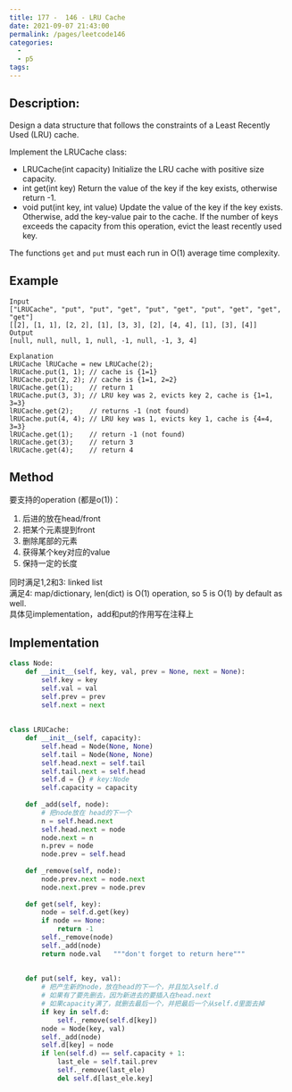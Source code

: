 ```yaml
---
title: 177 -  146 - LRU Cache
date: 2021-09-07 21:43:00
permalink: /pages/leetcode146
categories:
  - 
  - p5
tags:
---
```

## Description:
Design a data structure that follows the constraints of a Least Recently Used (LRU) cache.

Implement the LRUCache class:

- LRUCache(int capacity) Initialize the LRU cache with positive size capacity.
- int get(int key) Return the value of the key if the key exists, otherwise return -1.
- void put(int key, int value) Update the value of the key if the key exists. Otherwise, add the key-value pair to the cache. If the number of keys exceeds the capacity from this operation, evict the least recently used key.

The functions `get` and `put` must each run in O(1) average time complexity.
## Example
```
Input
["LRUCache", "put", "put", "get", "put", "get", "put", "get", "get", "get"]
[[2], [1, 1], [2, 2], [1], [3, 3], [2], [4, 4], [1], [3], [4]]
Output
[null, null, null, 1, null, -1, null, -1, 3, 4]

Explanation
LRUCache lRUCache = new LRUCache(2);
lRUCache.put(1, 1); // cache is {1=1}
lRUCache.put(2, 2); // cache is {1=1, 2=2}
lRUCache.get(1);    // return 1
lRUCache.put(3, 3); // LRU key was 2, evicts key 2, cache is {1=1, 3=3}
lRUCache.get(2);    // returns -1 (not found)
lRUCache.put(4, 4); // LRU key was 1, evicts key 1, cache is {4=4, 3=3}
lRUCache.get(1);    // return -1 (not found)
lRUCache.get(3);    // return 3
lRUCache.get(4);    // return 4
```

## Method
要支持的operation (都是o(1))：
1. 后进的放在head/front
2. 把某个元素提到front
3. 删除尾部的元素
4. 获得某个key对应的value
5. 保持一定的长度

同时满足1,2和3: linked list  
满足4: map/dictionary, len(dict) is O(1) operation, so 5 is O(1) by default as well.  
具体见implementation，add和put的作用写在注释上

## Implementation
```python
class Node:
    def __init__(self, key, val, prev = None, next = None):
        self.key = key
        self.val = val
        self.prev = prev
        self.next = next
    
    
class LRUCache:
    def __init__(self, capacity):
        self.head = Node(None, None)
        self.tail = Node(None, None)
        self.head.next = self.tail
        self.tail.next = self.head
        self.d = {} # key:Node
        self.capacity = capacity
        
    def _add(self, node):
        # 把node放在 head的下一个
        n = self.head.next
        self.head.next = node
        node.next = n
        n.prev = node
        node.prev = self.head
        
    def _remove(self, node):
        node.prev.next = node.next
        node.next.prev = node.prev
        
    def get(self, key):
        node = self.d.get(key)
        if node == None:
            return -1
        self._remove(node)    
        self._add(node)
        return node.val   """don't forget to return here"""
        
        
    def put(self, key, val):
        # 把产生新的node，放在head的下一个，并且加入self.d
        # 如果有了要先删去，因为新进去的要插入在head.next
        # 如果capacity满了，就删去最后一个，并把最后一个从self.d里面去掉
        if key in self.d:
            self._remove(self.d[key])
        node = Node(key, val)
        self._add(node)
        self.d[key] = node
        if len(self.d) == self.capacity + 1:
            last_ele = self.tail.prev
            self._remove(last_ele)
            del self.d[last_ele.key]
                
```